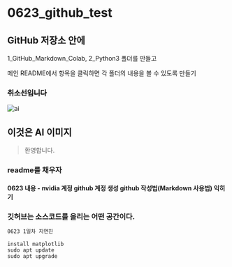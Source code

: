 # 0623_github_test
## GitHub 저장소 안에
1_GitHub_Markdown_Colab, 2_Python3 폴더를 만들고

메인 README에서 항목을 클릭하면 각 폴더의 내용을 볼 수 있도록 만들기
### ~~취소선입니다~~
![ai](https://github.com/user-attachments/assets/7ab7a5b8-a21d-4781-a90b-80ed15785588)
## **이것은 AI 이미지**
> 환영합니다.

### readme를 채우자
#### 0623 내용 - nvidia 계정 github 계정 생성 github 작성법(Markdown 사용법) 익히기
### 깃허브는 소스코드를 올리는 어떤 공간이다.


``` bash
0623 1일차 지연진
```
```
install matplotlib
sudo apt update
sudo apt upgrade
```
